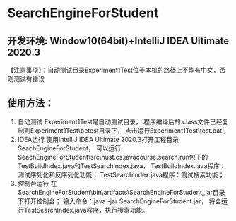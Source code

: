 # SearchEngineForStudent
## 开发环境: Window10(64bit)+IntelliJ IDEA Ultimate 2020.3

【注意事项】：自动测试目录Experiment1Test位于本机的路径上不能有中文，否则测试有错误

## 使用方法：
1. 自动测试
Experiment1Test是自动测试目录，
程序编译后的.class文件已经复制到Experiment1Test\betest目录下，
点击运行Experiment1Test\test.bat；
2. IDEA运行
使用IntelliJ IDEA Ultimate 2020.3打开工程目录SeachEngineForStudent，
可以运行SeachEngineForStudent\src\hust.cs.javacourse.search.run包下的TestBuildIndex.java和TestSearchIndex.java，
TestBuildIndex.java程序：测试序列化和反序列化功能；
TestSearchIndex.java程序：测试搜索功能；
3. 控制台运行
在SearchEngineForStudent\bin\artifacts\SearchEngineForStudent_jar目录下打开控制台；
输入命令：java -jar SearchEngineForStudent.jar，
将会运行TestSearchIndex.java程序，执行搜索功能。
